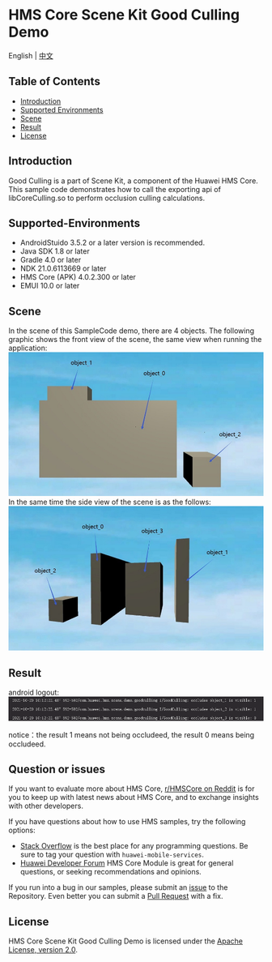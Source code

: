 # HMS Core Scene Kit Good Culling Demo

English | [中文](README_ZH.md)

## Table of Contents

* [Introduction](#introduction)
* [Supported Environments](#supported-environments)
* [Scene](#Scene)
* [Result](#result)
* [License](#license)

## Introduction

Good Culling is a part of Scene Kit, a component of the Huawei HMS Core. This sample code demonstrates how to call the exporting api of libCoreCulling.so to perform occlusion culling calculations.

## Supported-Environments

* AndroidStuido 3.5.2 or a later version is recommended.
* Java SDK 1.8 or later
* Gradle 4.0 or later
* NDK 21.0.6113669 or later
* HMS Core (APK) 4.0.2.300 or later
* EMUI 10.0 or later

## Scene

In the scene of this SampleCode demo, there are 4 objects. The following graphic shows the front view of the scene, the same view when running the application:
![scene_front.jpg](image\scene_front.jpg)
In the same time the side view of the scene is as the follows:
![scene_side.jpg](image\scene_side.jpg)

## Result

android logout:
![log.PNG](image\log.PNG)

notice：the result 1 means not being occludeed, the result 0 means being occludeed. 

## Question or issues

If you want to evaluate more about HMS Core,
[r/HMSCore on Reddit](https://www.reddit.com/r/HuaweiDevelopers/) is for you to keep up with latest news about HMS Core, and to exchange insights with other developers.

If you have questions about how to use HMS samples, try the following options:

- [Stack Overflow](https://stackoverflow.com/questions/tagged/huawei-mobile-services?tab=Votes) is the best place for any programming questions. Be sure to tag your question with 
  `huawei-mobile-services`.
- [Huawei Developer Forum](https://forums.developer.huawei.com/forumPortal/en/home?fid=0101187876626530001) HMS Core Module is great for general questions, or seeking recommendations and opinions.

If you run into a bug in our samples, please submit an [issue](https://github.com/HMS-Core/hms-scene-GoodCulling-demo/issues) to the Repository. Even better you can submit a [Pull Request](https://github.com/HMS-Core/hms-scene-GoodCulling-demo/pulls) with a fix.

## License

HMS Core Scene Kit Good Culling Demo is licensed under the [Apache License, version 2.0](http://www.apache.org/licenses/LICENSE-2.0).
